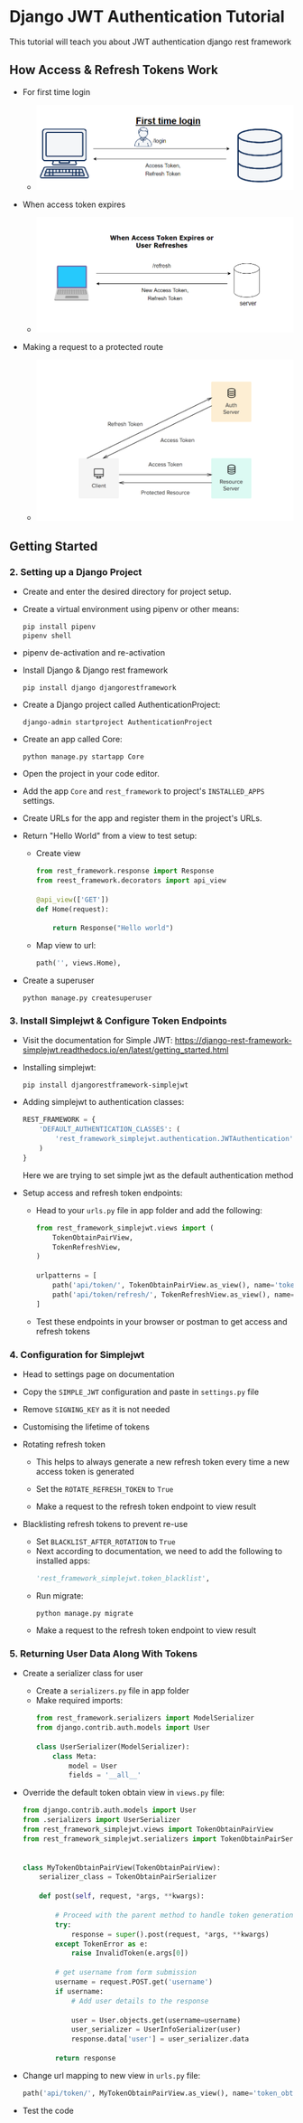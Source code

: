# Django JWT Authentication Tutorial

This tutorial will teach you about JWT authentication django rest framework

## How Access & Refresh Tokens Work

- For first time login
    - ![My animated logo](first_time_login.png)

- When access token expires
    - ![My animated logo](generating_new_tokens.png)

- Making a request to a protected route
    - ![My animated logo](requesting_to_server.png)

## Getting Started

### 2. Setting up a Django Project

- Create and enter the desired directory for project setup.

- Create a virtual environment using pipenv or other means:

    ```shell
    pip install pipenv
    pipenv shell
    ```

- pipenv de-activation and re-activation

- Install Django & Django rest framework

    ```shell
    pip install django djangorestframework
    ```

- Create a Django project called AuthenticationProject:

    ```shell
    django-admin startproject AuthenticationProject
    ```

- Create an app called Core:

    ```shell
    python manage.py startapp Core
    ```

- Open the project in your code editor.

- Add the app ```Core``` and ```rest_framework``` to project's ```INSTALLED_APPS``` settings.

- Create URLs for the app and register them in the project's URLs.

- Return "Hello World" from a view to test setup:
    - Create view
        ```python
        from rest_framework.response import Response
        from reest_framework.decorators import api_view

        @api_view(['GET'])
        def Home(request):

            return Response("Hello world")
        ```
    - Map view to url:

        ```python
        path('', views.Home),
        ```

- Create a superuser
    ```shell
    python manage.py createsuperuser
    ```

### 3. Install Simplejwt & Configure Token Endpoints

- Visit the documentation for Simple JWT: https://django-rest-framework-simplejwt.readthedocs.io/en/latest/getting_started.html

- Installing simplejwt:
    ```shell
    pip install djangorestframework-simplejwt
    ```

- Adding simplejwt to authentication classes:

    ```python
    REST_FRAMEWORK = {
        'DEFAULT_AUTHENTICATION_CLASSES': (
            'rest_framework_simplejwt.authentication.JWTAuthentication',
        )
    }
    ```

    Here we are trying to set simple jwt as the default authentication method

- Setup access and refresh token endpoints:
    - Head to your ```urls.py``` file in app folder and add the following:
        ```python
        from rest_framework_simplejwt.views import (
            TokenObtainPairView,
            TokenRefreshView,
        )

        urlpatterns = [
            path('api/token/', TokenObtainPairView.as_view(), name='token_obtain_pair'),
            path('api/token/refresh/', TokenRefreshView.as_view(), name='token_refresh'),
        ]
        ```
    - Test these endpoints in your browser or postman to get access and refresh tokens

### 4. Configuration for Simplejwt

- Head to settings page on documentation 
- Copy the ```SIMPLE_JWT``` configuration and paste in ```settings.py```   file
- Remove ```SIGNING_KEY```  as it is not needed
- Customising the lifetime of tokens
- Rotating refresh token
    - This helps to always generate a new refresh token every time a new access token is generated

    - Set the ```ROTATE_REFRESH_TOKEN``` to ```True```

    - Make a request to the refresh token endpoint to view result

- Blacklisting refresh tokens to prevent re-use
    - Set ```BLACKLIST_AFTER_ROTATION``` to ```True```
    - Next according to documentation, we need to add the following to installed apps:
        ```python
        'rest_framework_simplejwt.token_blacklist',
        ```
    - Run migrate:
        ```shell
        python manage.py migrate
        ```
    - Make a request to the refresh token endpoint to view result

### 5. Returning User Data Along With Tokens

- Create a serializer class for user
    - Create a ```serializers.py``` file in app folder
    - Make required imports:
        ```python
        from rest_framework.serializers import ModelSerializer
        from django.contrib.auth.models import User

        class UserSerializer(ModelSerializer):
            class Meta:
                model = User
                fields = '__all__'
        ```

- Override the default token obtain view in ```views.py``` file:
    ```python
    from django.contrib.auth.models import User
    from .serializers import UserSerializer
    from rest_framework_simplejwt.views import TokenObtainPairView
    from rest_framework_simplejwt.serializers import TokenObtainPairSerializer


    class MyTokenObtainPairView(TokenObtainPairView):
        serializer_class = TokenObtainPairSerializer
    
        def post(self, request, *args, **kwargs):

            # Proceed with the parent method to handle token generation
            try:
                response = super().post(request, *args, **kwargs)
            except TokenError as e:
                raise InvalidToken(e.args[0])

            # get username from form submission
            username = request.POST.get('username')
            if username:
                # Add user details to the response

                user = User.objects.get(username=username)
                user_serializer = UserInfoSerializer(user)
                response.data['user'] = user_serializer.data

            return response
    ```

- Change url mapping to new view in ```urls.py``` file:

    ```python
    path('api/token/', MyTokenObtainPairView.as_view(), name='token_obtain_pair'),
    ```

- Test the code